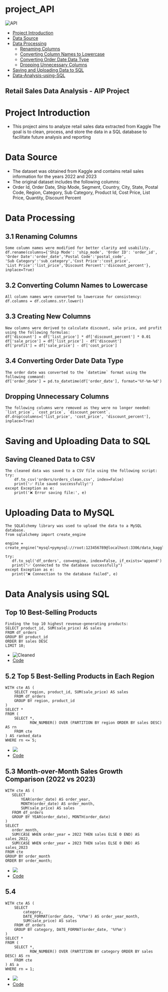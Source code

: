 # project_API

![ API ](images/download.jpg)

- [Project Introduction](#Project-Introduction)
- [Data Source](#data-source)
- [Data Processing](#Data-Processing)
     - [Renaming Columns](#Renaming-Columns)
     - [Converting Column Names to Lowercase](#Converting-Column-Names-to-Lowercase)
     - [Converting Order Date Data Type](#Converting-Order-Date-Data-Type)
     - [Dropping Unnecessary Columns](#Dropping-Unnecessary-Columns)
- [Saving and Uploading Data to SQL](#Saving-and-Uploading-Data-to-SQL)
- [Data-Analysis-using-SQL](Data-Analysis-using-SQL)

## Retail Sales Data Analysis - AIP Project

 # Project Introduction
  - This project aims to analyze retail sales data extracted from Kaggle
    The goal is to clean, process, and store the data in a SQL database to facilitate future analysis and reporting

# Data Source
- The dataset was obtained from Kaggle and contains retail sales information for the years 2022 and 2023 
- The original dataset includes the following columns:
- Order Id, Order Date, Ship Mode, Segment, Country, City, State, Postal Code, Region, Category, Sub Category, Product Id, Cost Price, List Price, Quantity, Discount Percent

# Data Processing
## 3.1 Renaming Columns
 ```
 Some column names were modified for better clarity and usability.
 df.rename(columns={'Ship Mode': 'ship_mode', 'Order ID': 'order_id',
 'Order Date':'order_date','Postal Code':'postal_code',
 'Sub Category':'sub_category','Cost Price':'cost_price',
 'List Price':'list_price','Discount Percent':'discount_percent'}, inplace=True)
 ```

## 3.2 Converting Column Names to Lowercase
  ```
All column names were converted to lowercase for consistency:
df.columns = df.columns.str.lower()
  ```

 ## 3.3 Creating New Columns

```
New columns were derived to calculate discount, sale price, and profit using the following formulas:
df['discount'] = df['list_price'] * df['discount_percent'] * 0.01
df['sale_price'] = df['list_price'] - df['discount']
df['profit'] = df['sale_price'] - df['cost_price']
```

## 3.4 Converting Order Date Data Type
```
The order date was converted to the `datetime` format using the following command:
df['order_date'] = pd.to_datetime(df['order_date'], format='%Y-%m-%d')
```
## Dropping Unnecessary Columns
```
The following columns were removed as they were no longer needed: `list_price`, `cost_price`, `discount_percent`.
df.drop(columns=['list_price', 'cost_price', 'discount_percent'], inplace=True)
```
# Saving and Uploading Data to SQL

 ## Saving Cleaned Data to CSV
```
The cleaned data was saved to a CSV file using the following script:
try:
    df.to_csv('orders/orders_clean.csv', index=False)
    print('✅ File saved successfully!')
except Exception as e:
    print('❌ Error saving file:', e)
```
 # Uploading Data to MySQL
 ```
The SQLAlchemy library was used to upload the data to a MySQL database.
from sqlalchemy import create_engine

engine = create_engine("mysql+pymysql://root:123456789@localhost:3306/data_kaggle")

try:
    df.to_sql('df_orders', con=engine, index=False, if_exists='append')
    print("✅ Connected to the database successfully")
except Exception as e:
    print("❌ Connection to the database failed", e)
```

# Data Analysis using SQL
 ## Top 10 Best-Selling Products
```
Finding the top 10 highest revenue-generating products:
SELECT product_id, SUM(sale_price) AS sales 
FROM df_orders 
GROUP BY product_id 
ORDER BY sales DESC 
LIMIT 10;
```
- ![Cleaned](images/top10highestproducts.png)
- [Code](codes/findTop10Products.sql)

 ## 5.2 Top 5 Best-Selling Products in Each Region
```
WITH cte AS (
    SELECT region, product_id, SUM(sale_price) AS sales
    FROM df_orders
    GROUP BY region, product_id
)
SELECT *
FROM (
    SELECT *,
           ROW_NUMBER() OVER (PARTITION BY region ORDER BY sales DESC) AS rn
    FROM cte
) AS ranked_data
WHERE rn <= 5;
```
- ![](images/FindTop5HighestSellingProducts.png)
- [Code](codes/findTop5HighestSellingProducts.sql)

 ## 5.3 Month-over-Month Sales Growth Comparison (2022 vs 2023)
 ```
WITH cte AS (
    SELECT 
        YEAR(order_date) AS order_year,
        MONTH(order_date) AS order_month,
        SUM(sale_price) AS sales
    FROM df_orders
    GROUP BY YEAR(order_date), MONTH(order_date)
)
SELECT 
    order_month,
    SUM(CASE WHEN order_year = 2022 THEN sales ELSE 0 END) AS sales_2022,
    SUM(CASE WHEN order_year = 2023 THEN sales ELSE 0 END) AS sales_2023
FROM cte 
GROUP BY order_month
ORDER BY order_month;
```
- ![](images/FindMonthOverMonth.png)
- [Code](codes/FindMonthOverMonth.sql)

## 5.4 

```
WITH cte AS (
    SELECT 
        category, 
        DATE_FORMAT(order_date, '%Y%m') AS order_year_month,
        SUM(sale_price) AS sales
    FROM df_orders
    GROUP BY category, DATE_FORMAT(order_date, '%Y%m')
)
SELECT *
FROM (
    SELECT *,
           ROW_NUMBER() OVER (PARTITION BY category ORDER BY sales DESC) AS rn
    FROM cte
) AS a
WHERE rn = 1;
```
- ![](images/ForEachMonthSales.png)
- [Code](codes/ForEachMonthSales.sql)









